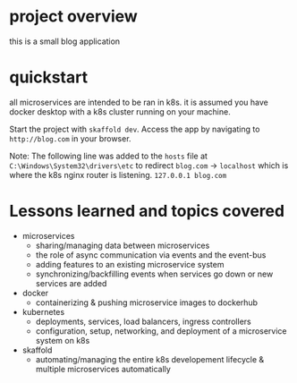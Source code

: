 # project overview
this is a small blog application

# quickstart
all microservices are intended to be ran in k8s.
it is assumed you have docker desktop with a k8s cluster running on your machine.

Start the project with `skaffold dev`.
Access the app by navigating to `http://blog.com` in your browser.

Note: The following line was added to the `hosts` file at `C:\Windows\System32\drivers\etc` to redirect `blog.com` -> `localhost` which is where the k8s nginx router is listening.
`127.0.0.1 blog.com` 

# Lessons learned and topics covered
- microservices
  - sharing/managing data between microservices
  - the role of async communication via events and the event-bus
  - adding features to an existing microservice system
  - synchronizing/backfilling events when services go down or new services are added
- docker
  - containerizing & pushing microservice images to dockerhub 
- kubernetes
  - deployments, services, load balancers, ingress controllers
  - configuration, setup, networking, and deployment of a microservice system on k8s
- skaffold
  - automating/managing the entire k8s developement lifecycle & multiple microservices automatically